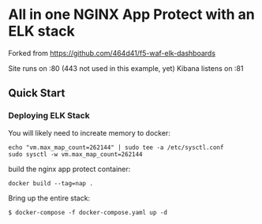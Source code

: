 # All in one NGINX App Protect with an ELK stack
Forked from <https://github.com/464d41/f5-waf-elk-dashboards>

Site runs on :80 (443 not used in this example, yet)
Kibana listens on :81

## Quick Start
### Deploying ELK Stack

You will likely need to increate memory to docker:
```
echo "vm.max_map_count=262144" | sudo tee -a /etc/sysctl.conf
sudo sysctl -w vm.max_map_count=262144
```
build the nginx app protect container:
```
docker build --tag=nap .
```
Bring up the entire stack:
```
$ docker-compose -f docker-compose.yaml up -d
```
